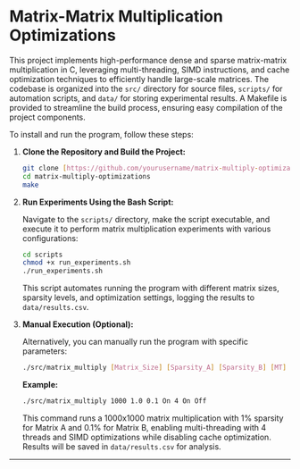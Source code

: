 # Matrix-Matrix Multiplication Optimizations

This project implements high-performance dense and sparse matrix-matrix multiplication in C, leveraging multi-threading, SIMD instructions, and cache optimization techniques to efficiently handle large-scale matrices. The codebase is organized into the `src/` directory for source files, `scripts/` for automation scripts, and `data/` for storing experimental results. A Makefile is provided to streamline the build process, ensuring easy compilation of the project components.

To install and run the program, follow these steps:

1. **Clone the Repository and Build the Project:**

    ```bash
    git clone [https://github.com/yourusername/matrix-multiply-optimizations.git](https://github.com/julianedelman2791/ECSE_6320_PROJECT_2/tree/main)
    cd matrix-multiply-optimizations
    make
    ```

2. **Run Experiments Using the Bash Script:**

    Navigate to the `scripts/` directory, make the script executable, and execute it to perform matrix multiplication experiments with various configurations:

    ```bash
    cd scripts
    chmod +x run_experiments.sh
    ./run_experiments.sh
    ```

    This script automates running the program with different matrix sizes, sparsity levels, and optimization settings, logging the results to `data/results.csv`.

3. **Manual Execution (Optional):**

    Alternatively, you can manually run the program with specific parameters:

    ```bash
    ./src/matrix_multiply [Matrix_Size] [Sparsity_A] [Sparsity_B] [MT] [Threads] [SIMD] [Cache_Opt]
    ```

    **Example:**

    ```bash
    ./src/matrix_multiply 1000 1.0 0.1 On 4 On Off
    ```

    This command runs a 1000x1000 matrix multiplication with 1% sparsity for Matrix A and 0.1% for Matrix B, enabling multi-threading with 4 threads and SIMD optimizations while disabling cache optimization. Results will be saved in `data/results.csv` for analysis.

---
